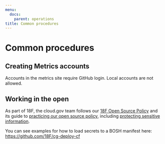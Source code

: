 ```yaml
---
menu:
  docs:
    parent: operations
title: Common procedures
---
```


# Common procedures
## Creating Metrics accounts

Accounts in the metrics site require GitHub login. Local accounts are not allowed.

## Working in the open

As part of 18F, the cloud.gov team follows our [18F Open Source Policy](https://github.com/18F/open-source-policy/blob/master/policy.md) and its guide to [practicing our open source policy](https://github.com/18F/open-source-policy/blob/master/practice.md), including [protecting sensitive information](https://github.com/18F/open-source-policy/blob/master/practice.md#protecting-sensitive-information).

You can see examples for how to load secrets to a BOSH manifest here: https://github.com/18F/cg-deploy-cf
